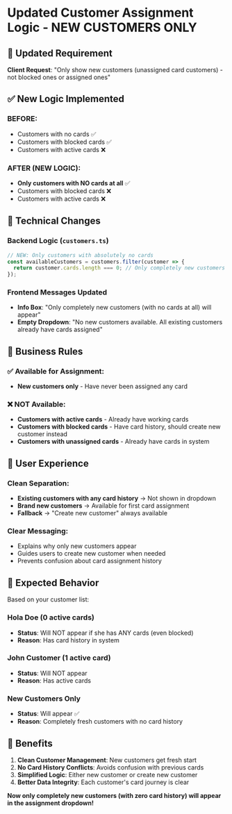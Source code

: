 # Updated Customer Assignment Logic - NEW CUSTOMERS ONLY

## 🎯 **Updated Requirement**

**Client Request**: "Only show new customers (unassigned card customers) - not blocked ones or assigned ones"

## ✅ **New Logic Implemented**

### **BEFORE**: 
- Customers with no cards ✅
- Customers with blocked cards ✅ 
- Customers with active cards ❌

### **AFTER (NEW LOGIC)**:
- **Only customers with NO cards at all** ✅
- Customers with blocked cards ❌
- Customers with active cards ❌

## 🔧 **Technical Changes**

### Backend Logic (`customers.ts`)
```typescript
// NEW: Only customers with absolutely no cards
const availableCustomers = customers.filter(customer => {
  return customer.cards.length === 0; // Only completely new customers
});
```

### Frontend Messages Updated
- **Info Box**: "Only completely new customers (with no cards at all) will appear"
- **Empty Dropdown**: "No new customers available. All existing customers already have cards assigned"

## 🎯 **Business Rules**

### ✅ **Available for Assignment:**
- **New customers only** - Have never been assigned any card

### ❌ **NOT Available:**
- **Customers with active cards** - Already have working cards
- **Customers with blocked cards** - Have card history, should create new customer instead
- **Customers with unassigned cards** - Already have cards in system

## 🎨 **User Experience**

### **Clean Separation:**
- **Existing customers with any card history** → Not shown in dropdown
- **Brand new customers** → Available for first card assignment
- **Fallback** → "Create new customer" always available

### **Clear Messaging:**
- Explains why only new customers appear
- Guides users to create new customer when needed
- Prevents confusion about card assignment history

## 🚀 **Expected Behavior**

Based on your customer list:

### **Hola Doe** (0 active cards)
- **Status**: Will NOT appear if she has ANY cards (even blocked)
- **Reason**: Has card history in system

### **John Customer** (1 active card)  
- **Status**: Will NOT appear 
- **Reason**: Has active cards

### **New Customers Only**
- **Status**: Will appear ✅
- **Reason**: Completely fresh customers with no card history

## 🎉 **Benefits**

1. **Clean Customer Management**: New customers get fresh start
2. **No Card History Conflicts**: Avoids confusion with previous cards
3. **Simplified Logic**: Either new customer or create new customer
4. **Better Data Integrity**: Each customer's card journey is clear

**Now only completely new customers (with zero card history) will appear in the assignment dropdown!**
